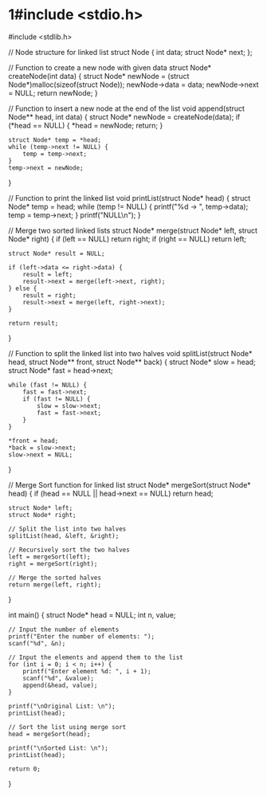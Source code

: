 # 1#include <stdio.h>
#include <stdlib.h>

// Node structure for linked list
struct Node {
    int data;
    struct Node* next;
};

// Function to create a new node with given data
struct Node* createNode(int data) {
    struct Node* newNode = (struct Node*)malloc(sizeof(struct Node));
    newNode->data = data;
    newNode->next = NULL;
    return newNode;
}

// Function to insert a new node at the end of the list
void append(struct Node** head, int data) {
    struct Node* newNode = createNode(data);
    if (*head == NULL) {
        *head = newNode;
        return;
    }
    
    struct Node* temp = *head;
    while (temp->next != NULL) {
        temp = temp->next;
    }
    temp->next = newNode;
}

// Function to print the linked list
void printList(struct Node* head) {
    struct Node* temp = head;
    while (temp != NULL) {
        printf("%d -> ", temp->data);
        temp = temp->next;
    }
    printf("NULL\n");
}

// Merge two sorted linked lists
struct Node* merge(struct Node* left, struct Node* right) {
    if (left == NULL) return right;
    if (right == NULL) return left;
    
    struct Node* result = NULL;
    
    if (left->data <= right->data) {
        result = left;
        result->next = merge(left->next, right);
    } else {
        result = right;
        result->next = merge(left, right->next);
    }
    
    return result;
}

// Function to split the linked list into two halves
void splitList(struct Node* head, struct Node** front, struct Node** back) {
    struct Node* slow = head;
    struct Node* fast = head->next;
    
    while (fast != NULL) {
        fast = fast->next;
        if (fast != NULL) {
            slow = slow->next;
            fast = fast->next;
        }
    }
    
    *front = head;
    *back = slow->next;
    slow->next = NULL;
}

// Merge Sort function for linked list
struct Node* mergeSort(struct Node* head) {
    if (head == NULL || head->next == NULL)
        return head;
    
    struct Node* left;
    struct Node* right;
    
    // Split the list into two halves
    splitList(head, &left, &right);
    
    // Recursively sort the two halves
    left = mergeSort(left);
    right = mergeSort(right);
    
    // Merge the sorted halves
    return merge(left, right);
}

int main() {
    struct Node* head = NULL;
    int n, value;
    
    // Input the number of elements
    printf("Enter the number of elements: ");
    scanf("%d", &n);
    
    // Input the elements and append them to the list
    for (int i = 0; i < n; i++) {
        printf("Enter element %d: ", i + 1);
        scanf("%d", &value);
        append(&head, value);
    }
    
    printf("\nOriginal List: \n");
    printList(head);
    
    // Sort the list using merge sort
    head = mergeSort(head);
    
    printf("\nSorted List: \n");
    printList(head);
    
    return 0;
}

